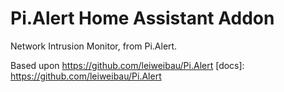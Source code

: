 # Pi.Alert Home Assistant Addon

Network Intrusion Monitor, from Pi.Alert.

Based upon https://github.com/leiweibau/Pi.Alert [docs]: https://github.com/leiweibau/Pi.Alert